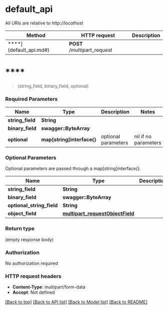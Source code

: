 # default_api

All URIs are relative to *http://localhost*

Method | HTTP request | Description
------------- | ------------- | -------------
****](default_api.md#) | **POST** /multipart_request | 


# ****
> (string_field, binary_field, optional)


### Required Parameters

Name | Type | Description  | Notes
------------- | ------------- | ------------- | -------------
  **string_field** | **String**|  | 
  **binary_field** | **swagger::ByteArray**|  | 
 **optional** | **map[string]interface{}** | optional parameters | nil if no parameters

### Optional Parameters
Optional parameters are passed through a map[string]interface{}.

Name | Type | Description  | Notes
------------- | ------------- | ------------- | -------------
 **string_field** | **String**|  | 
 **binary_field** | **swagger::ByteArray**|  | 
 **optional_string_field** | **String**|  | 
 **object_field** | [**multipart_requestObjectField**](multipart_requestObjectField.md)|  | 

### Return type

 (empty response body)

### Authorization

No authorization required

### HTTP request headers

 - **Content-Type**: multipart/form-data
 - **Accept**: Not defined

[[Back to top]](#) [[Back to API list]](../README.md#documentation-for-api-endpoints) [[Back to Model list]](../README.md#documentation-for-models) [[Back to README]](../README.md)


